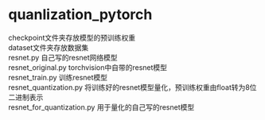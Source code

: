 # quanlization_pytorch

checkpoint文件夹存放模型的预训练权重  
dataset文件夹存放数据集  
resnet.py 自己写的resnet网络模型  
resnet_original.py torchvision中自带的resnet模型  
resnet_train.py 训练resnet模型  
resnet_quantization.py 将训练好的resnet模型量化，预训练权重由float转为8位二进制表示  
resnet_for_quantization.py 用于量化的自己写的resnet模型

